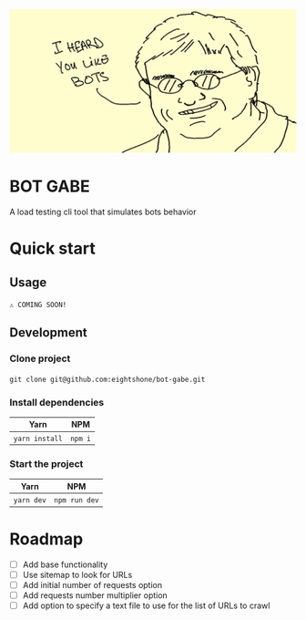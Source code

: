 ![bot gabe](readme/banner.png)
# BOT GABE
A load testing cli tool that simulates bots behavior

# Quick start
## Usage
`⚠️ COMING SOON!`
## Development
### Clone project
`git clone git@github.com:eightshone/bot-gabe.git`

### Install dependencies
| Yarn           | NPM     |
| -------------- | ------- |
| `yarn install` | `npm i` |

### Start the project
| Yarn       | NPM           |
| ---------- | ------------- |
| `yarn dev` | `npm run dev` |

# Roadmap
 - [ ] Add base functionality
 - [ ] Use sitemap to look for URLs
 - [ ] Add initial number of requests option
 - [ ] Add requests number multiplier option
 - [ ] Add option to specify a text file to use for the list of URLs to crawl
